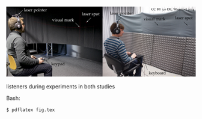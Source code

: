![Fig](fig.png)

listeners during experiments in both studies

Bash:
```Bash
$ pdflatex fig.tex
```
